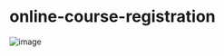 # online-course-registration
![image](https://github.com/user-attachments/assets/2c8b2275-751c-438f-bdef-636d3aa8c261)








